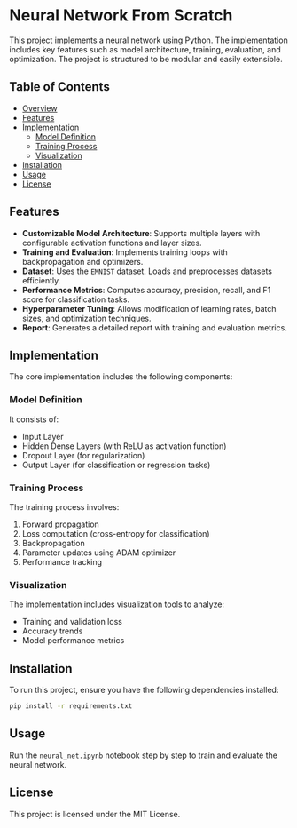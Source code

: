 # Neural Network From Scratch

This project implements a neural network using Python. The implementation includes key features such as model architecture, training, evaluation, and optimization. The project is structured to be modular and easily extensible.

## Table of Contents

- [Overview](#overview)
- [Features](#features)
- [Implementation](#implementation)
  - [Model Definition](#model-definition)
  - [Training Process](#training-process)
  - [Visualization](#visualization)
- [Installation](#installation)
- [Usage](#usage)
- [License](#license)

## Features

- **Customizable Model Architecture**: Supports multiple layers with configurable activation functions and layer sizes.
- **Training and Evaluation**: Implements training loops with backpropagation and optimizers.
- **Dataset**: Uses the `EMNIST` dataset. Loads and preprocesses datasets efficiently.
- **Performance Metrics**: Computes accuracy, precision, recall, and F1 score for classification tasks.
- **Hyperparameter Tuning**: Allows modification of learning rates, batch sizes, and optimization techniques.
- **Report**: Generates a detailed report with training and evaluation metrics.

## Implementation

The core implementation includes the following components:

### Model Definition

It consists of:

- Input Layer
- Hidden Dense Layers (with ReLU as activation function)
- Dropout Layer (for regularization)
- Output Layer (for classification or regression tasks)

### Training Process

The training process involves:

1. Forward propagation
2. Loss computation (cross-entropy for classification)
3. Backpropagation
4. Parameter updates using ADAM optimizer
5. Performance tracking

### Visualization

The implementation includes visualization tools to analyze:

- Training and validation loss
- Accuracy trends
- Model performance metrics

## Installation

To run this project, ensure you have the following dependencies installed:

```bash
pip install -r requirements.txt
```

## Usage

Run the `neural_net.ipynb` notebook step by step to train and evaluate the neural network.

## License

This project is licensed under the MIT License.

